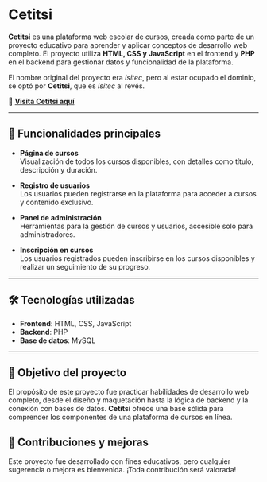 # Cetitsi

**Cetitsi** es una plataforma web escolar de cursos, creada como parte de un proyecto educativo para aprender y aplicar conceptos de desarrollo web completo. El proyecto utiliza **HTML, CSS y JavaScript** en el frontend y **PHP** en el backend para gestionar datos y funcionalidad de la plataforma. 

El nombre original del proyecto era *Isitec*, pero al estar ocupado el dominio, se optó por **Cetitsi**, que es *Isitec* al revés.

🔗 **[Visita Cetitsi aquí](http://cetisi.cat)**

---

## 🚀 Funcionalidades principales

- **Página de cursos**  
  Visualización de todos los cursos disponibles, con detalles como título, descripción y duración.

- **Registro de usuarios**  
  Los usuarios pueden registrarse en la plataforma para acceder a cursos y contenido exclusivo.

- **Panel de administración**  
  Herramientas para la gestión de cursos y usuarios, accesible solo para administradores.

- **Inscripción en cursos**  
  Los usuarios registrados pueden inscribirse en los cursos disponibles y realizar un seguimiento de su progreso.

---

## 🛠️ Tecnologías utilizadas

- **Frontend**: HTML, CSS, JavaScript
- **Backend**: PHP
- **Base de datos**: MySQL

---

## 🎯 Objetivo del proyecto

El propósito de este proyecto fue practicar habilidades de desarrollo web completo, desde el diseño y maquetación hasta la lógica de backend y la conexión con bases de datos. **Cetitsi** ofrece una base sólida para comprender los componentes de una plataforma de cursos en línea.

## 📝 Contribuciones y mejoras

Este proyecto fue desarrollado con fines educativos, pero cualquier sugerencia o mejora es bienvenida. ¡Toda contribución será valorada!
